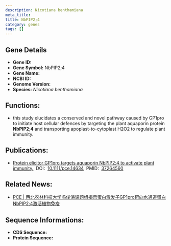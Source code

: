 ```yaml
---
description: Nicotiana benthamiana
meta_title:
title: NbPIP2;4
category: genes
tags: []
---
```


## Gene Details
- **Gene ID:**	[]()
- **Gene Symbol:** NbPIP2;4
- **Gene Name:** 
- **NCBI ID:** [](https://www.ncbi.nlm.nih.gov/gene/?term=)
- **Genome Version:** []()
- **Species:** *Nicotiana benthamiana*

## Functions:
   - this study elucidates a conserved and novel pathway caused by GP1pro to initiate host cellular defences by targeting the plant aquaporin protein **NbPIP2**;**4** and transporting apoplast-to-cytoplast H2O2 to regulate plant immunity.

## Publications:
   - [Protein elicitor GP1pro targets aquaporin NbPIP2;4 to activate plant immunity.]( https://onlinelibrary.wiley.com/doi/10.1111/pce.14634)&nbsp;&nbsp;DOI:&nbsp;&nbsp;[10.1111/pce.14634](https://onlinelibrary.wiley.com/doi/10.1111/pce.14634)&nbsp;&nbsp;PMID:&nbsp;&nbsp;[37264560](https://pubmed.ncbi.nlm.nih.gov/37264560/)

## Related News:
   - [PCE | 西北农林科技大学冯俊涛课题组揭示蛋白激发子GP1pro靶向水通道蛋白NbPIP2;4激活植物免疫](https://mp.weixin.qq.com/s/U7LuSSafd2RK-CBPFzeJWQ)

## Sequence Informations:
- **CDS Sequence:**
- **Protein Sequence:**
